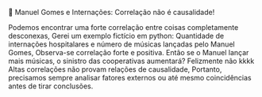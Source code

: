 🎯 Manuel Gomes e Internações: Correlação não é causalidade!

Podemos encontrar uma forte correlação entre coisas completamente desconexas,
Gerei um exemplo fictício em python: Quantidade de internações hospitalares e número de músicas lançadas pelo Manuel Gomes,
Observa-se correlação forte e positiva. Então se o Manuel lançar mais músicas, o sinistro das cooperativas aumentará?
Felizmente não kkkk Altas correlações não provam relações de causalidade,
Portanto, precisamos sempre analisar fatores externos ou até mesmo coincidências antes de tirar conclusões.

